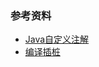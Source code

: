 ### 参考资料
- [Java自定义注解](https://blog.csdn.net/weixin_45020244/article/details/124087535)
- [编译插桩](https://blog.csdn.net/u010289802/category_10019439.html)
